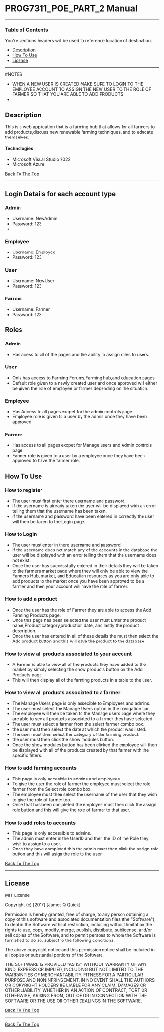 # PROG7311_POE_PART_2 Manual



---

### Table of Contents
You're sections headers will be used to reference location of destination.

- [Description](#description)
- [How To Use](#how-to-use)
- [License](#license)
---
#NOTES
- WHEN A NEW USER IS CREATED MAKE SURE TO LOGIN TO THE EMPLOYEE ACCOUNT TO ASSIGN THE NEW USER TO THE ROLE OF FARMER SO THAT YOU ARE ABLE TO ADD PRODUCTS
- 
## Description

This is a web application that is a farming hub that allows for all farmers to add products,discuss new renewable farming techniques, and to educate themselves.

#### Technologies

- Microsoft Visual Studio 2022
- Microsoft Azure

[Back To The Top](#read-me-template)

---

## Login Details for each account type

### Admin 
- Username: NewAdmin
- Password: 123
- 
### Employee
- Username: Employee
- Password: 123

### User
- Username: NewUser
- Password: 123

### Farmer
- Username: Farmer
- Password: 123
  
## Roles 

### Admin
- Has acess to all of the pages and the ability to assign roles to users.

### User
- Only has access to Farming Forums,Farming hub,and education pages
- Default role given to a newly created user and once approved will either be given the role of employee or farmer depending on the situation.
  
### Employee
- Has Access to all pages excpet for the admin controls page
- Employee role is given to a user by the admin once they have been approved

### Farmer
- Has access to all pages excpet for Manage users and Admin controls page.
- Farmer role is given to a user by a employee once they have been approved to have the farmer role.
  
## How To Use

### How to register
- The user must first enter there username and password.
- if the username is already taken the user will be displayed with an error telling them that the username has been taken.
- if the username and password have been entered in correctly the user will then be taken to the Login page.

### How to Login
- The user must enter in there username and password
- if the username does not match any of the accounts in the database the user will be displayed with an error telling them that the username does not exist.
- Once the user has successfully entered in their details they will be taken to the farmers market page where they will only be able to view the Farmers Hub, market, and Education resources as  you are only able to add products to the market once you have been approved to be a farmer and then your account will have the role of farmer.

### How to add a product
- Once the user has the role of Farmer they are able to access the Add Farming Products page.
- Once this page has been selected the user must Enter the product name,Product category,production date, and lastly the product description.
- Once the user has entered in all of these details the must then select the Add product button and this will save the product to the database
  
### How to view all products associated to your account
- A Farmer is able to view all of the products they have added to the market by simply selecting the show products button on the Add Products page
- This will then display all of the farming products in a table to the user.

### How to view all products associated to a farmer
- The Manage Users page is only assecible to Employees and admins.
- The user must select the Manage Users option in the navigation bar.
- The employee will then be taken to the Manage users page where they are able to see all products associated to a farmer they have selected.
- The user must select a farmer from the select farmer combo box.
- the user must then select the date at which the product was listed.
- The user must then select the category of the farming product.
- the user must then click the show modules button.
- Once the show modules button has been clicked the employee will then be displayed with all of the products created by that farmer with the specific filters.

### How to add farming accounts
- This page is only accesible to admins and employees.
- To give the user the role of farmer the employee must select the role farmer from the Select role combo box.
- The employee must then select the username of the user that they wish to give the role of farmer too.
- Once that has been completed the employee must then click the assign role button and this will give the role of farmer to that user.

### How to add roles to accounts
- This page is only accessible to admins.
- The admin must enter in the UserID and then the ID of the Role they wish to assign to a user.
- Once they have completed this the admin must then click the assign role button and this will asign the role to the user.
  
[Back To The Top](#read-me-template)

---

## License

MIT License

Copyright (c) [2017] [James Q Quick]

Permission is hereby granted, free of charge, to any person obtaining a copy
of this software and associated documentation files (the "Software"), to deal
in the Software without restriction, including without limitation the rights
to use, copy, modify, merge, publish, distribute, sublicense, and/or sell
copies of the Software, and to permit persons to whom the Software is
furnished to do so, subject to the following conditions:

The above copyright notice and this permission notice shall be included in all
copies or substantial portions of the Software.

THE SOFTWARE IS PROVIDED "AS IS", WITHOUT WARRANTY OF ANY KIND, EXPRESS OR
IMPLIED, INCLUDING BUT NOT LIMITED TO THE WARRANTIES OF MERCHANTABILITY,
FITNESS FOR A PARTICULAR PURPOSE AND NONINFRINGEMENT. IN NO EVENT SHALL THE
AUTHORS OR COPYRIGHT HOLDERS BE LIABLE FOR ANY CLAIM, DAMAGES OR OTHER
LIABILITY, WHETHER IN AN ACTION OF CONTRACT, TORT OR OTHERWISE, ARISING FROM,
OUT OF OR IN CONNECTION WITH THE SOFTWARE OR THE USE OR OTHER DEALINGS IN THE
SOFTWARE.

[Back To The Top](#read-me-template)

---



[Back To The Top](#read-me-template)
